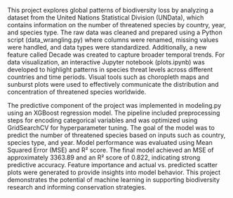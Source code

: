 This project explores global patterns of biodiversity loss by analyzing a dataset from the United Nations Statistical Division (UNData), which contains information on the number of threatened species by country, year, and species type. The raw data was cleaned and prepared using a Python script (data_wrangling.py) where columns were renamed, missing values were handled, and data types were standardized. Additionally, a new feature called Decade was created to capture broader temporal trends. For data visualization, an interactive Jupyter notebook (plots.ipynb) was developed to highlight patterns in species threat levels across different countries and time periods. Visual tools such as choropleth maps and sunburst plots were used to effectively communicate the distribution and concentration of threatened species worldwide.

The predictive component of the project was implemented in modeling.py using an XGBoost regression model. The pipeline included preprocessing steps for encoding categorical variables and was optimized using GridSearchCV for hyperparameter tuning. The goal of the model was to predict the number of threatened species based on inputs such as country, species type, and year. Model performance was evaluated using Mean Squared Error (MSE) and R² score. The final model achieved an MSE of approximately 3363.89 and an R² score of 0.822, indicating strong predictive accuracy. Feature importance and actual vs. predicted scatter plots were generated to provide insights into model behavior. This project demonstrates the potential of machine learning in supporting biodiversity research and informing conservation strategies.